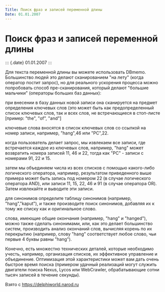 ```yaml
---
Title: Поиск фраз и записей переменной длины
Date: 01.01.2007
---
```



Поиск фраз и записей переменной длины
=====================================

::: {.date}
01.01.2007
:::

Для текста переменной длины вы можете использовать DBmemo. Большинство
людей это делают сканированием "на лету" (когда оператор постит
запрос), но для реального ускорения процесса можно попробовать способ
пре-сканирования, который делают "большие мальчики" (операторы больших
баз данных):

при внесении в базу данных новой записи она сканируется на предмет
определения ключевых слов (это может быть как предопределенный список
ключевых слов, так и всех слов, не встречающиеся в стоп-листе [пример:
"the", "of", "and"]

ключевые слова вносятся в список ключевых слов со ссылкой на номер
записи, например, "hang",46 или "PC",22.

когда пользователь делает запрос, мы извлекаем все записи, где
встречается каждое из ключевых слов, например, "hang" может возвратить
номера записей 11, 46 и 22, тогда как "PC" - записи с номерами 91, 22
и 15.

затем мы объединяем числа из всех списков c помощью какого-либо
логического оператора, например, результатом приведенного выше примера
может быть запись под номером 22 (в случае логического оператора AND),
или записи 11, 15, 22, 46 и 91 (в случае оператора OR). Затем извлекайте
и выводите эти записи.

для синонимов определите таблицу синонимов (например,
"hang","kaput"), и также производите поиск синонимов, добавляя их к
тому же списку как и оригинальное слово.

слова, имеющие общие окончания (например, "hang" и "hanged"), можно
также сделать синонимами, или, как это делает большинство систем,
производить анализ окончаний слов, вычисляя корень по их перекрытию
(например, слову "hang" соответствует любое слово, чьи первые 4 буквы
равны "hang").

Конечно, есть множестно технических деталей, которые необходимо учесть,
например, организация списков, их эффективное управление и объединение.
Оптимизация этой характеристики может вам дать очень быстрое время
поиска (примером удачный реализаций могут служить двигатели поиска
Nexus, Lycos или WebCrawler, обрабатывающие сотни тысяч записей в
течение секунды).

Взято с <https://delphiworld.narod.ru>
